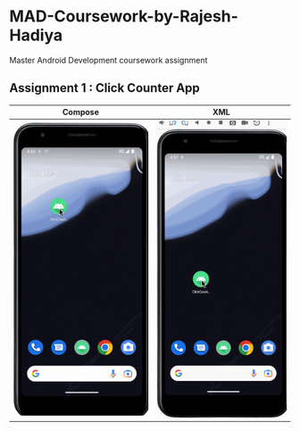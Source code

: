 # MAD-Coursework-by-Rajesh-Hadiya
Master Android Development coursework assignment 

## Assignment 1 : Click Counter App

Compose             |  XML
:-------------------------:|:-------------------------:
<img src='https://github.com/GiridharaSPK/MAD-Coursework-by-Rajesh-Hadiya/blob/main/Assignment%201/click_counter_compose.gif' title='XML App GIF' width='' alt='GIF Walkthrough' />  |  <img src='https://github.com/GiridharaSPK/MAD-Coursework-by-Rajesh-Hadiya/blob/main/Assignment%201/click_counter_xml.gif' title='XML App GIF' width='' alt='GIF Walkthrough' />


